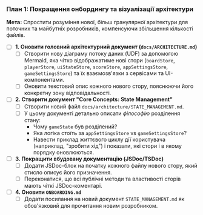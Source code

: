 ### План 1: Покращення онбордингу та візуалізації архітектури

**Мета:** Спростити розуміння нової, більш гранулярної архітектури для поточних та майбутніх розробників, компенсуючи збільшення кількості файлів.

- [ ] **1. Оновити головний архітектурний документ (`docs/ARCHITECTURE.md`)**
    - [ ] Створити нову діаграму потоку даних (UDF) за допомогою Mermaid, яка чітко відображатиме нові стори (`boardStore`, `playerStore`, `uiStateStore`, `scoreStore`, `appSettingsStore`, `gameSettingsStore`) та їх взаємозв'язки з сервісами та UI-компонентами.
    - [ ] Оновити текстовий опис кожного нового стору, пояснюючи його конкретну зону відповідальності.

- [ ] **2. Створити документ "Core Concepts: State Management"**
    - [ ] Створити новий файл `docs/architecture/STATE_MANAGEMENT.md`.
    - [ ] У цьому документі детально описати *філософію* розділення стану:
        -   Чому `gameState` був розділений?
        -   Яка логіка стоїть за `appSettingsStore` vs `gameSettingsStore`?
        -   Навести приклад життєвого циклу дії користувача (наприклад, "зробити хід") і показати, які стори і в якому порядку оновлюються.

- [ ] **3. Покращити вбудовану документацію (JSDoc/TSDoc)**
    - [ ] Додати JSDoc-блок на початку кожного файлу нового стору, який стисло описує його призначення.
    - [ ] Переконатися, що всі публічні методи та властивості сторів мають чіткі JSDoc-коментарі.

- [ ] **4. Оновити `ONBOARDING.md`**
    - [ ] Додати посилання на новий документ `STATE_MANAGEMENT.md` як обов'язковий для прочитання новим розробником.